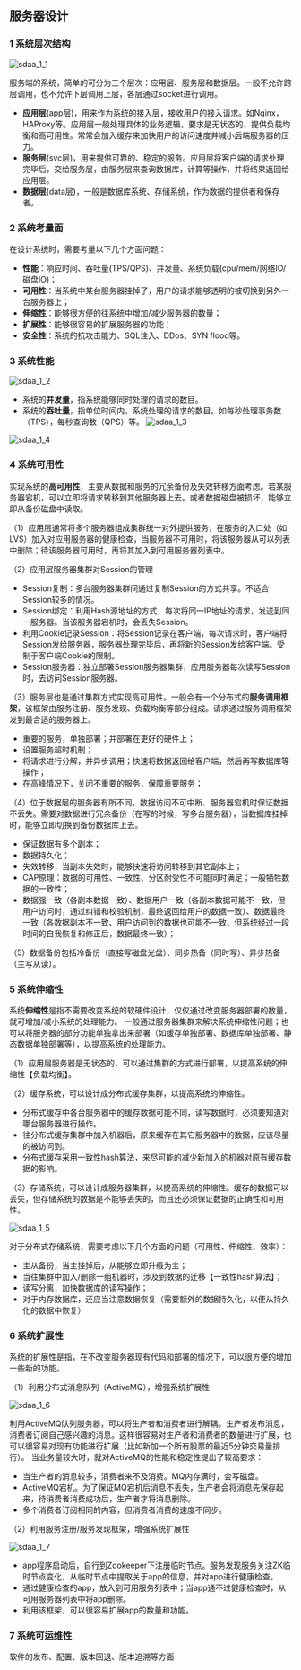 ﻿## 服务器设计 
 
### 1 系统层次结构

![sdaa_1_1](https://github.com/justscu/BL/blob/master/pics/sdaa_1_1.png)

服务端的系统，简单的可分为三个层次：应用层、服务层和数据层。一般不允许跨层调用，也不允许下层调用上层，各层通过socket进行调用。
- **应用层**(app层)，用来作为系统的接入层，接收用户的接入请求。如Nginx，HAProxy等。应用层一般处理具体的业务逻辑，要求是无状态的、提供负载均衡和高可用性。常常会加入缓存来加快用户的访问速度并减小后端服务器的压力。
- **服务层**(svc层)，用来提供可靠的、稳定的服务。应用层将客户端的请求处理完毕后，交给服务层，由服务层来查询数据库，计算等操作，并将结果返回给应用层。
- **数据层**(data层)，一般是数据库系统、存储系统，作为数据的提供者和保存者。
    
### 2 系统考量面
在设计系统时，需要考量以下几个方面问题：
- **性能**：响应时间、吞吐量(TPS/QPS)、并发量、系统负载(cpu/mem/网络IO/磁盘IO)；
- **可用性**：当系统中某台服务器挂掉了，用户的请求能够透明的被切换到另外一台服务器上；
- **伸缩性**：能够很方便的往系统中增加/减少服务器的数量；
- **扩展性**：能够很容易的扩展服务器的功能；
- **安全性**：系统的抗攻击能力、SQL注入、DDos、SYN flood等。

### 3 系统性能

![sdaa_1_2](https://github.com/justscu/BL/blob/master/pics/sdaa_1_2.png)

- 系统的**并发量**，指系统能够同时处理的请求的数目。
- 系统的**吞吐量**，指单位时间内，系统处理的请求的数目。如每秒处理事务数（TPS），每秒查询数（QPS）等。 
![sdaa_1_3](https://github.com/justscu/BL/blob/master/pics/sdaa_1_3.png)

![sdaa_1_4](https://github.com/justscu/BL/blob/master/pics/sdaa_1_4.png)

### 4 系统可用性
实现系统的**高可用性**，主要从数据和服务的冗余备份及失效转移方面考虑。若某服务器宕机，可以立即将请求转移到其他服务器上去。或者数据磁盘被损坏，能够立即从备份磁盘中读取。

（1）应用层通常将多个服务器组成集群统一对外提供服务，在服务的入口处（如LVS）加入对应用服务器的健康检查，当服务器不可用时，将该服务器从可以列表中删除；待该服务器可用时，再将其加入到可用服务器列表中。

（2）应用层服务器集群对Session的管理
- Session复制：多台服务器集群间通过复制Session的方式共享。不适合Session较多的情况。
- Session绑定：利用Hash源地址的方式，每次将同一IP地址的请求，发送到同一服务器。当该服务器宕机时，会丢失Session。
- 利用Cookie记录Session：将Session记录在客户端，每次请求时，客户端将Session发给服务器，服务器处理完毕后，再将新的Session发给客户端。受制于客户端Cookie的限制。
- Session服务器：独立部署Session服务器集群，应用服务器每次读写Session时，去访问Session服务器。

（3）服务层也是通过集群方式实现高可用性。一般会有一个分布式的**服务调用框架**，该框架由服务注册、服务发现、负载均衡等部分组成。请求通过服务调用框架发到最合适的服务器上。
- 重要的服务，单独部署；并部署在更好的硬件上；
- 设置服务超时机制；
- 将请求进行分解，并异步调用；快速将数据返回给客户端，然后再写数据库等操作；
- 在高峰情况下，关闭不重要的服务，保障重要服务；

（4）位于数据层的服务器有所不同。数据访问不可中断、服务器宕机时保证数据不丢失。需要对数据进行冗余备份（在写的时候，写多台服务器），当数据库挂掉时，能够立即切换到备份数据库上去。
- 保证数据有多个副本；
- 数据持久化；
- 失效转移，当副本失效时，能够快速将访问转移到其它副本上；
- CAP原理：数据的可用性、一致性、分区耐受性不可能同时满足；一般牺牲数据的一致性；
- 数据强一致（各副本数据一致）、数据用户一致（各副本数据可能不一致，但用户访问时，通过纠错和校验机制，最终返回给用户的数据一致）、数据最终一致（各数据副本不一致、用户访问到的数据也可能不一致、但系统经过一段时间的自我恢复和修正后，数据最终一致）；

（5）数据备份包括冷备份（直接写磁盘光盘）、同步热备（同时写）、异步热备（主写从读）。 

### 5 系统伸缩性
系统**伸缩性**是指不需要改变系统的软硬件设计，仅仅通过改变服务器部署的数量，就可增加/减小系统的处理能力。
一般通过服务器集群来解决系统伸缩性问题；也可以将服务器的部分功能单独拿出来部署（如缓存单独部署、数据库单独部署、静态数据单独部署等），以提高系统的处理能力。

（1）应用层服务器是无状态的，可以通过集群的方式进行部署，以提高系统的伸缩性【负载均衡】。

（2）缓存系统，可以设计成分布式缓存集群，以提高系统的伸缩性。
- 分布式缓存中各台服务器中的缓存数据可能不同，读写数据时，必须要知道对哪台服务器进行操作。
- 往分布式缓存集群中加入机器后，原来缓存在其它服务器中的数据，应该尽量的被访问到。
- 分布式缓存采用一致性hash算法，来尽可能的减少新加入的机器对原有缓存数据的影响。

（3）存储系统，可以设计成服务器集群，以提高系统的伸缩性。缓存的数据可以丢失，但存储系统的数据是不能够丢失的，而且还必须保证数据的正确性和可用性。

![sdaa_1_5](https://github.com/justscu/BL/blob/master/pics/sdaa_1_5.png)

对于分布式存储系统，需要考虑以下几个方面的问题（可用性、伸缩性、效率）： 
- 主从备份，当主挂掉后，从能够立即升级为主；
- 当往集群中加入/删除一组机器时，涉及到数据的迁移【一致性hash算法】；
- 读写分离，加快数据库的读写操作；
- 对于内存数据库，还应当注意数据恢复（需要额外的数据持久化，以便从持久化的数据中恢复）

### 6 系统扩展性
系统的扩展性是指，在不改变服务器现有代码和部署的情况下，可以很方便的增加一些新的功能。

（1）利用分布式消息队列（ActiveMQ），增强系统扩展性 

![sdaa_1_6](https://github.com/justscu/BL/blob/master/pics/sdaa_1_6.png)

利用ActiveMQ队列服务器，可以将生产者和消费者进行解耦。生产者发布消息，消费者订阅自己感兴趣的消息。这样很容易对生产者和消费者的数量进行扩展，也可以很容易对现有功能进行扩展（比如新加一个所有股票的最近5分钟交易量排行）。
当业务量较大时，就对ActiveMQ的性能和稳定性提出了较高要求：
- 当生产者的消息较多，消费者来不及消费。MQ内存满时，会写磁盘。
- ActiveMQ宕机。为了保证MQ宕机后消息不丢失，生产者会将消息先保存起来，待消费者消费成功后，生产者才将消息删除。
- 多个消费者订阅相同的内容，但消费者消费的速度不同步。

（2）利用服务注册/服务发现框架，增强系统扩展性

![sdaa_1_7](https://github.com/justscu/BL/blob/master/pics/sdaa_1_7.png)

- app程序启动后，自行到Zookeeper下注册临时节点。服务发现服务关注ZK临时节点变化，从临时节点中提取关于app的信息，并对app进行健康检查。
- 通过健康检查的app，放入到可用服务列表中；当app通不过健康检查时，从可用服务器列表中将app删除。
- 利用该框架，可以很容易扩展app的数量和功能。

### 7 系统可运维性
软件的发布、配置、版本回退、版本追溯等方面 

